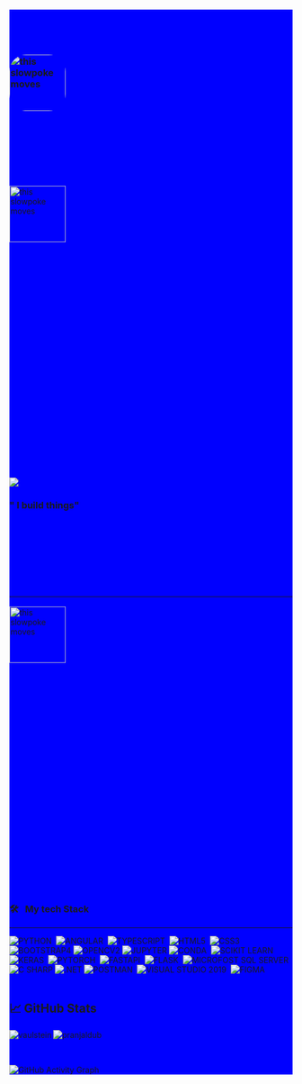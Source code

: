 <div style="background-color:blue">

  ### <div style="color:Blue;font-size:50px">Hi there</div> <br><img style="border-radius:30px" src="https://media.giphy.com/media/du3J3cXyzhj75IOgvA/source.gif" alt="this slowpoke moves"  width="100" />

<br>

### <div style="color:Blue;font-size:50px">STACK OVERFLOW</div>

<a href="https://stackoverflow.com/users/13990024/pranjal-dubey">
  <div style="width:100%;height:0;padding-bottom:100%;position:relative;"><img src="https://media.giphy.com/media/xT0GqCppDBMGwe7FSw/source.gif" alt="this slowpoke moves"  width="100" /></div><p><a href="https://giphy.com/gifs/gj4QQwKvcLi66Yn5IG"></a></p>
</a>

![](https://visitor-badge.glitch.me/badge?page_id=pranjaldub)

  <h3>" I <strong>build things</strong>"</h3>
<br>


### <div style="color:Blue;font-size:50px">Connect on Linkedin</div> &nbsp; <a href="https://www.linkedin.com/in/pranjal-d-6060a2183/"><hr>
  <div style="width:100%;height:0;padding-bottom:100%;position:relative;"><img src="https://media.giphy.com/media/HQTYdpx1yhxWpugAi2/source.gif" alt="this slowpoke moves"  width="100" /></div><p><a href="https://giphy.com/gifs/gj4QQwKvcLi66Yn5IG">
</a>

### 🛠 &nbsp; My tech Stack
  <hr>

![PYTHON](https://img.shields.io/badge/Python-3776AB?style=for-the-badge&logo=python&logoColor=white)&nbsp;
![ANGULAR](https://img.shields.io/badge/Angular-DD0031?style=for-the-badge&logo=angular&logoColor=white)&nbsp;
![TYPESCRIPT](https://img.shields.io/badge/TypeScript-007ACC?style=for-the-badge&logo=typescript&logoColor=white)&nbsp;
![HTML5](https://img.shields.io/badge/HTML5-E34F26?style=for-the-badge&logo=html5&logoColor=white)&nbsp;
![CSS3](https://img.shields.io/badge/CSS-239120?&style=for-the-badge&logo=css3&logoColor=white)&nbsp;
![BOOTSTRAP4](https://img.shields.io/badge/Bootstrap-563D7C?style=for-the-badge&logo=bootstrap&logoColor=white)
![OPENCV2](https://img.shields.io/badge/OpenCV-27338e?style=for-the-badge&logo=OpenCV&logoColor=white)
![JUPYTER](https://img.shields.io/badge/Jupyter-F37626.svg?&style=for-the-badge&logo=Jupyter&logoColor=white)
![CONDA](https://img.shields.io/badge/conda-342B029.svg?&style=for-the-badge&logo=anaconda&logoColor=white)&nbsp;
![SCIKIT LEARN](https://img.shields.io/badge/scikit_learn-F7931E?style=for-the-badge&logo=scikit-learn&logoColor=white)&nbsp;
![KERAS](https://img.shields.io/badge/KERAS-239120?&style=for-the-badge&logo=keras&logoColor=white)&nbsp;
![PYTORCH](https://img.shields.io/badge/Pytorch-3776AB?style=for-the-badge&logo=pytorch&logoColor=white)&nbsp;
![FASTAPI](https://img.shields.io/badge/fastapi-109989?style=for-the-badge&logo=FASTAPI&logoColor=white)&nbsp;
![FLASK](https://img.shields.io/badge/Flask-000000?style=for-the-badge&logo=flask&logoColor=white)&nbsp;
![MICROFOST SQL SERVER](https://img.shields.io/badge/Microsoft%20SQL%20Sever-CC2927?style=for-the-badge&logo=microsoft%20sql%20server&logoColor=white)&nbsp;
![C SHARP](https://img.shields.io/badge/C%23-239120?style=for-the-badge&logo=c-sharp&logoColor=white)
![.NET](https://img.shields.io/badge/.NET-5C2D91?style=for-the-badge&logo=dot-net&logoColor=white)
![POSTMAN](https://img.shields.io/badge/Postman-FF6C37?style=for-the-badge&logo=Postman&logoColor=white)&nbsp;
![VISUAL STUDIO 2019](https://img.shields.io/badge/Visual_Studio_2019-5C2D91?style=for-the-badge&logo=visual%20studio&logoColor=white)&nbsp;
![FIGMA](https://img.shields.io/badge/Figma-F24E1E?style=for-the-badge&logo=figma&logoColor=white)&nbsp;
  <br> <br>
## &#x1f4c8; GitHub Stats

<p align="left"><img align="left" src="https://github-readme-stats.vercel.app/api/top-langs?username=pranjaldub&show_icons=true&locale=en&layout=compact&theme=radical" alt="vaulstein" /></p>

 
 <p><img align="center" src="https://github-readme-streak-stats.herokuapp.com/?user=arunsridher&theme=radical" alt="pranjaldub" /></p>
 
 <br />
 
![GitHub Activity Graph](https://activity-graph.herokuapp.com/graph?username=pranjaldub&bg_color=000000&color=4fff67&line=4fff67&point=ffffff&area=true&hide_border=true)  

</div>
